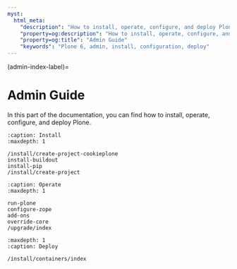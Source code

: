```yaml
---
myst:
  html_meta:
    "description": "How to install, operate, configure, and deploy Plone 6"
    "property=og:description": "How to install, operate, configure, and deploy Plone 6"
    "property=og:title": "Admin Guide"
    "keywords": "Plone 6, admin, install, configuration, deploy"
---
```


(admin-index-label)=

# Admin Guide

In this part of the documentation, you can find how to install, operate, configure, and deploy Plone.


```{toctree}
:caption: Install
:maxdepth: 1

/install/create-project-cookieplone
install-buildout
install-pip
/install/create-project
```

```{toctree}
:caption: Operate
:maxdepth: 1

run-plone
configure-zope
add-ons
override-core
/upgrade/index
```

```{toctree}
:maxdepth: 1
:caption: Deploy

/install/containers/index
```
